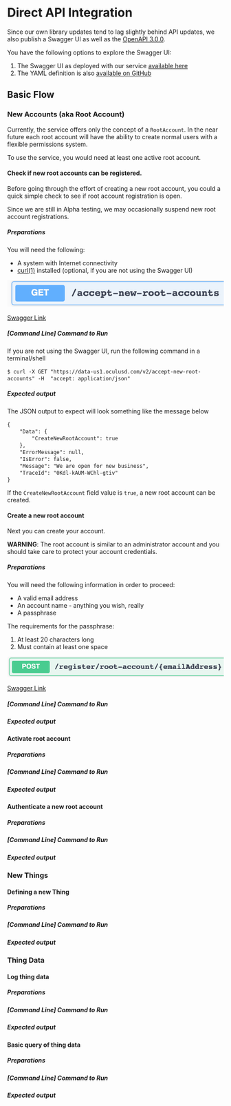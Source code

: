 # Direct API Integration

Since our own library updates tend to lag slightly behind API updates, we also publish a Swagger UI as well as the [OpenAPI 3.0.0](https://swagger.io/specification/).

You have the following options to explore the Swagger UI:

1. The Swagger UI as deployed with our service [available here](https://data-us1.oculusd.com/v2/ui/)
2. The YAML definition is also [available on GitHub](https://github.com/oculusd/openapi-definitions)

## Basic Flow

### New Accounts (aka Root Account)

Currently, the service offers only the concept of a `RootAccount`. In the near future each root account will have the ability to create normal users with a flexible permissions system.

To use the service, you would need at least one active root account.

#### Check if new root accounts can be registered.

Before going through the effort of creating a new root account, you could a quick simple check to see if root account registration is open.

Since we are still in Alpha testing, we may occasionally suspend new root account registrations. 

##### Preparations

You will need the following:

* A system with Internet connectivity
* [curl(1)](https://curl.haxx.se/) installed (optional, if you are not using the Swagger UI)

![Step 1](img/quick_start_step_001.png)

[Swagger Link](https://data-us1.oculusd.com/v2/ui/#/default/iotappv2.iotappv2.pf_accept_new_root_accounts)

##### [Command Line] Command to Run

If you are not using the Swagger UI, run the following command in a terminal/shell

    $ curl -X GET "https://data-us1.oculusd.com/v2/accept-new-root-accounts" -H  "accept: application/json"

##### Expected output

The JSON output to expect will look something like the message below

    {
        "Data": {
            "CreateNewRootAccount": true
        },
        "ErrorMessage": null,
        "IsError": false,
        "Message": "We are open for new business",
        "TraceId": "0Kdl-kAUM-WChl-gtiv"
    }

If the `CreateNewRootAccount` field value is `true`, a new root account can be created.

#### Create a new root account

Next you can create your account. 

**WARNING**: The root account is similar to an administrator account and you should take care to protect your account credentials.

##### Preparations

You will need the following information in order to proceed:

* A valid email address
* An account name - anything you wish, really
* A passphrase

The requirements for the passphrase:

1. At least 20 characters long
2. Must contain at least one space

![Step 1](img/quick_start_step_002.png)

[Swagger Link](https://data-us1.oculusd.com/v2/ui/#/default/iotappv2.iotappv2.pf_register_root_account)

##### [Command Line] Command to Run



##### Expected output

#### Activate root account

##### Preparations

##### [Command Line] Command to Run

##### Expected output

#### Authenticate a new root account

##### Preparations

##### [Command Line] Command to Run

##### Expected output

### New Things

#### Defining a new Thing

##### Preparations

##### [Command Line] Command to Run

##### Expected output

### Thing Data

#### Log thing data

##### Preparations

##### [Command Line] Command to Run

##### Expected output

#### Basic query of thing data

##### Preparations

##### [Command Line] Command to Run

##### Expected output


